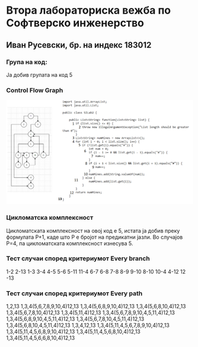 # Втора лабораториска вежба по Софтверско инженерство

## Иван Русевски, бр. на индекс 183012

### Група на код: 

Ја добив групата на код 5

###  Control Flow Graph
![](Prasanje2.png) 

### Цикломатска комплексност

Цикломатската комплексност на овој код е 5, истата ја добив преку формулата P+1, каде што P е бројот на предикатни јазли. Во случајoв P=4, па цикломатската комплексност изнесува 5.

### Тест случаи според критериумот  Every branch
1-2
2-13
1-3
3-4
4-5
5-6
5-11
11-4
6-7
6-8
7-8
8-9
9-10
8-10
10-4
4-12
12 -13
### Тест случаи според критериумот  Every path

1,2,13 
1,3,4(5,6,7,8,9,10,4)12,13
1,3,4(5,6,8,9,10,4)12,13
1,3,4(5,6,8,10,4)12,13
1,3,4(5,6,7,8,10,4)12,13
1,3,4(5,11,4)12,13
1,3,4(5,6,7,8,9,10,4,5,11,4)12,13
1,3,4(5,6,8,9,10,4,5,11,4)12,13
1,3,4(5,6,7,8,10,4,5,11,4)12,13
1,3,4(5,6,8,10,4,5,11,4)12,13
1,3,4,12,13
1,3,4(5,11,4,5,6,7,8,9,10,4)12,13
1,3,4(5,11,4,5,6,8,9,10,4)12,13
1,3,4(5,11,4,5,6,8,10,4)12,13
1,3,4(5,11,4,5,6,6,8,10,4)12,13



